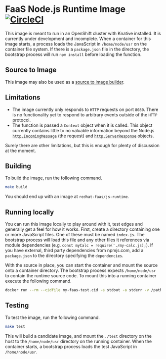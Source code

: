# FaaS Node.js Runtime Image [![CircleCI](https://circleci.com/gh/openshift-cloud-functions/faas-js-runtime-image.svg?style=svg)](https://circleci.com/gh/openshift-cloud-functions/faas-js-runtime-image)

This image is meant to run in an OpenShift cluster with Knative installed.
It is currently under development and incomplete. When a container for this
image starts, a process loads the JavaScript in `/home/node/usr` on the container
file system. If there is a  `package.json` file in the directory, the bootstrap
process will run `npm install` before loading the function.

## Source to Image

This image may also be used as a [source to image builder](https://github.com/openshift/source-to-image).


## Limitations

* The image currently only responds to `HTTP` requests on port `8080`. There
is no functionality yet to respond to arbitrary events outside of the `HTTP`
protocol.
* The function is passed a `Context` object when it is called. This object
currently contains little to no valuable information beyond the Node.js
[`http.IncomingMessage`](https://nodejs.org/api/http.html#http_class_http_incomingmessage) (the request) and 
[`http.ServerResponse`](https://nodejs.org/api/http.html#http_class_http_serverresponse) objects.

Surely there are other limitations, but this is enough for plenty of discussion
at the moment.

## Building

To build the image, run the following command.

```sh
make build
```

You should end up with an image at `redhat-faas/js-runtime`.

## Running locally

You can run this image locally to play around with it, test edges and 
generally get a feel for how it works. First, create a directory containing
one or more JavaScript files. One of these must be named `index.js`. The
bootstrap process will load this file and any other files it references
via module dependencies (e.g. `const myCalc = require('./my-calc.js);`).
If you have external, third party dependencies from npmjs.com, add a
`package.json` to the directory specifying the `dependencies`. 

With the source in place, you can start the container and mount the source
onto a container directory. The bootstrap process expects `/home/node/usr`
to contain the runtime source code. To mount this into a running container
execute the following command.

```sh
docker run --rm --cidfile my-faas-test.cid -a stdout -a stderr -v /path/to/local/source/dir:/home/node/usr -p 8080:8080 redhat-faas/js-runtime &
```

## Testing

To test the image, run the following command.

```sh
make test
```

This will build a candidate image, and mount the `./test` directory on the host
to the `/home/node/usr` directory on the running container. When the container
starts, a bootstrap process loads the test JavaScript in `/home/node/usr`. 